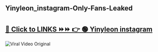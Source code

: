 
 ## Yinyleon_instagram-Only-Fans-Leaked

# <h2><a href="https://clipsfans.com/Yinyleon_instagram&ref=git">🔗 Click to LINKS ⏩⏩ 👉 🟢 Yinyleon instagram </a></h2>

<a href="https://clipsfans.com/Yinyleon_instagram&ref=git" rel="nofollow" data-target="animated-image.originalLink"><img src="https://i.ibb.co.com/xMMVF88/686577567.gif" alt="Viral Video Original" style="max-width: 100%; display: inline-block;" data-target="animated-image.originalImage"></a>
